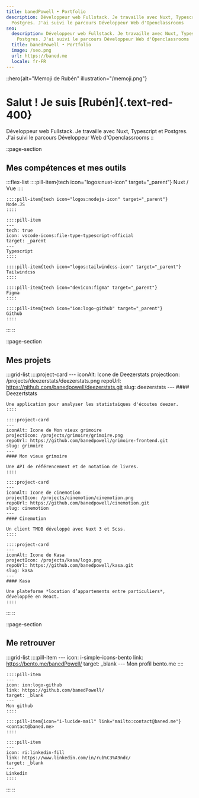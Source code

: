 ```yaml
---
title: banedPowell • Portfolio
description: Développeur web Fullstack. Je travaille avec Nuxt, Typescript et
  Postgres. J'ai suivi le parcours Développeur Web d'Openclassrooms
seo:
  description: Développeur web Fullstack. Je travaille avec Nuxt, Typescript et
    Postgres. J'ai suivi le parcours Développeur Web d'Openclassrooms
  title: banedPowell • Portfolio
  image: /seo.png
  url: https://baned.me
  locale: fr-FR
---
```


::hero{alt="Memoji de Rubén" illustration="/memoji.png"}
# Salut ! Je suis [Rubén]{.text-red-400}

Développeur web Fullstack. Je travaille avec Nuxt, Typescript et Postgres. J'ai suivi le parcours Développeur Web d'Openclassrooms
::

::page-section
## Mes compétences et mes outils

  :::flex-list
    ::::pill-item{tech icon="logos:nuxt-icon" target="_parent"}
    Nuxt / Vue
    ::::
  
    ::::pill-item{tech icon="logos:nodejs-icon" target="_parent"}
    Node.JS
    ::::
  
    ::::pill-item
    ---
    tech: true
    icon: vscode-icons:file-type-typescript-official
    target: _parent
    ---
    Typescript
    ::::
  
    ::::pill-item{tech icon="logos:tailwindcss-icon" target="_parent"}
    Tailwindcss
    ::::
  
    ::::pill-item{tech icon="devicon:figma" target="_parent"}
    Figma
    ::::
  
    ::::pill-item{tech icon="ion:logo-github" target="_parent"}
    Github
    ::::
  :::
::

::page-section
## Mes projets

  :::grid-list
    ::::project-card
    ---
    iconAlt: Icone de Deezerstats
    projectIcon: /projects/deezerstats/deezerstats.png
    repoUrl: https://github.com/banedpowell/deezerstats.git
    slug: deezerstats
    ---
    #### Deezertstats
    
    Une application pour analyser les statistaiques d'écoutes deezer.
    ::::
  
    ::::project-card
    ---
    iconAlt: Icone de Mon vieux grimoire
    projectIcon: /projects/grimoire/grimoire.png
    repoUrl: https://github.com/banedpowell/grimoire-frontend.git
    slug: grimoire
    ---
    #### Mon vieux grimoire
    
    Une API de référencement et de notation de livres.
    ::::
  
    ::::project-card
    ---
    iconAlt: Icone de cinemotion
    projectIcon: /projects/cinemotion/cinemotion.png
    repoUrl: https://github.com/banedpowell/cinemotion.git
    slug: cinemotion
    ---
    #### Cinemotion
    
    Un client TMDB développé avec Nuxt 3 et Scss.
    ::::
  
    ::::project-card
    ---
    iconAlt: Icone de Kasa
    projectIcon: /projects/kasa/logo.png
    repoUrl: https://github.com/banedpowell/kasa.git
    slug: kasa
    ---
    #### Kasa
    
    Une plateforme *location d’appartements entre particuliers*, développée en React.
    ::::
  :::
::

::page-section
## Me retrouver

  :::grid-list
    ::::pill-item
    ---
    icon: i-simple-icons-bento
    link: https://bento.me/banedPowell/
    target: _blank
    ---
    Mon profil bento.me
    ::::
  
    ::::pill-item
    ---
    icon: ion:logo-github
    link: https://github.com/banedPowell/
    target: _blank
    ---
    Mon github
    ::::
  
    ::::pill-item{icon="i-lucide-mail" link="mailto:contact@baned.me"}
    <contact@baned.me>
    ::::
  
    ::::pill-item
    ---
    icon: ri:linkedin-fill
    link: https://www.linkedin.com/in/rub%C3%A9ndc/
    target: _blank
    ---
    Linkedin
    ::::
  :::
::
